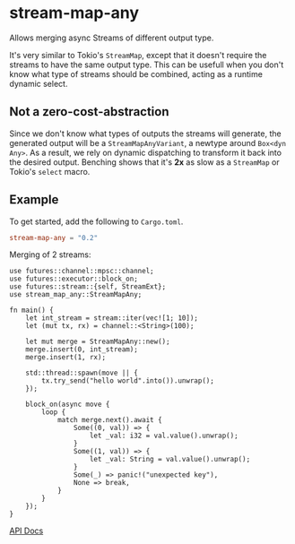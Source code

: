 # stream-map-any

Allows merging async Streams of different output type.

It's very similar to Tokio's `StreamMap`, except that it doesn't require the streams to have the
same output type.
This can be usefull when you don't know what type of streams should be combined, acting as a
runtime dynamic select.

## Not a zero-cost-abstraction
Since we don't know what types of outputs the streams will generate, the generated output will
be a `StreamMapAnyVariant`, a newtype around `Box<dyn Any>`. As a result, we rely on dynamic
dispatching to transform it back into the desired output.
Benching shows that it's __2x__ as slow as a `StreamMap` or Tokio's `select` macro.

## Example

To get started, add the following to `Cargo.toml`.

```toml
stream-map-any = "0.2"
```

Merging of 2 streams:

```rust,no_run
use futures::channel::mpsc::channel;
use futures::executor::block_on;
use futures::stream::{self, StreamExt};
use stream_map_any::StreamMapAny;

fn main() {
    let int_stream = stream::iter(vec![1; 10]);
    let (mut tx, rx) = channel::<String>(100);

    let mut merge = StreamMapAny::new();
    merge.insert(0, int_stream);
    merge.insert(1, rx);

    std::thread::spawn(move || {
        tx.try_send("hello world".into()).unwrap();
    });

    block_on(async move {
        loop {
            match merge.next().await {
                Some((0, val)) => {
                    let _val: i32 = val.value().unwrap();
                }
                Some((1, val)) => {
                    let _val: String = val.value().unwrap();
                }
                Some(_) => panic!("unexpected key"),
                None => break,
            }
        }
    });
}
```

[API Docs](https://docs.rs/stream-map-any/0.2.0/stream_map_any/)
